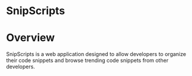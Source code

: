# SnipScripts

# Overview
SnipScripts is a web application designed to allow developers to organize their code snippets and browse trending code snippets from other developers.
